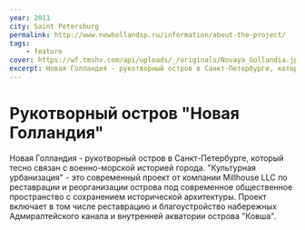 ```yaml
---
year: 2011
city: Saint Petersburg
permalink: http://www.newhollandsp.ru/information/about-the-project/
tags:
    - feature
cover: https://wf.tmshv.com/api/uploads/_/originals/Novaya_Gollandia.jpg
excerpt: Новая Голландия - рукотворный остров в Санкт-Петербурге, который тесно связан с военно-морской историей города. 
---
```


# Рукотворный остров "Новая Голландия"

Новая Голландия - рукотворный остров в Санкт-Петербурге, который тесно связан с военно-морской историей города. "Культурная урбанизация" - это современный проект от компании Millhouse LLC по реставрации и реорганизации острова под современное общественное пространство с сохранением исторической архитектуры. Проект включает в том числе реставрацию и благоустройство набережных Адмиралтейского канала и внутренней акватории острова "Ковша".
